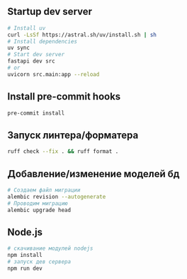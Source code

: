 ## Startup dev server
```sh
# Install uv
curl -LsSf https://astral.sh/uv/install.sh | sh
# Install dependencies
uv sync
# Start dev server
fastapi dev src
# or
uvicorn src.main:app --reload
```

## Install pre-commit hooks
```sh
pre-commit install
```

## Запуск линтера/форматера
```sh
ruff check --fix . && ruff format .
```

## Добавление/изменение моделей бд
```sh
# Создаем файл миграции
alembic revision --autogenerate
# Проводим миграцию
alembic upgrade head
```

## Node.js
```sh
# скачивание модулей nodejs
npm install
# запуск дев сервера
npm run dev
```
